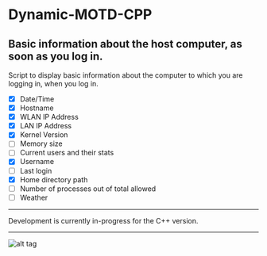 Dynamic-MOTD-CPP
================

Basic information about the host computer, as soon as you log in.
-----------------------------------------------------------------

Script to display basic information about the computer to which you are logging in, when you log in.

 - [X] Date/Time
 - [X] Hostname
 - [X] WLAN IP Address
 - [X] LAN IP Address
 - [X] Kernel Version
 - [ ] Memory size
 - [ ] Current users and their stats
 - [X] Username
 - [ ] Last login
 - [X] Home directory path
 - [ ] Number of processes out of total allowed
 - [ ] Weather

--------------------------------------------------------------------------------

Development is currently in-progress for the C++ version.

--------------------------------------------------------------------------------

![alt tag](https://lh6.googleusercontent.com/-t-FB_1SNc2Q/UgpP6d0DPPI/AAAAAAAADyc/0-In7jSbK90/w991-h557-no/dynmotd.png)
